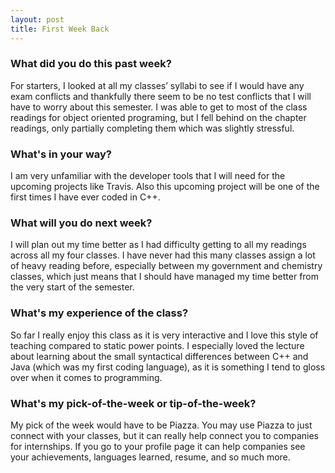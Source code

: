 ```yaml
---
layout: post
title: First Week Back
---
```

### What did you do this past week?

For starters, I looked at all my classes’ syllabi to see if I would have any exam conflicts and 
thankfully there seem to be no test conflicts that I will have to worry about this semester.
I was able to get to most of the class readings for object oriented programing, but I fell
behind on the chapter readings, only partially completing them which was slightly stressful.

### What's in your way?

I am very unfamiliar with the developer tools that I will need for the upcoming projects like
Travis. Also this upcoming project will be one of the first times I have ever coded in C++.

### What will you do next week?

I will plan out my time better as I had difficulty getting to all my readings across all my four classes. I have never had this many classes assign a lot of heavy reading before, especially
between my government and chemistry classes, which just means that I should have managed my time better from the very start of the semester.

### What's my experience of the class?

So far I really enjoy this class as it is very interactive and I love this style of teaching compared to static power points. I especially loved the lecture about learning about the small syntactical differences between C++ and Java (which was my first coding language), as it is something I tend to gloss over when it comes to programming.

### What's my pick-of-the-week or tip-of-the-week?

My pick of the week would have to be Piazza. You may use Piazza to just connect with your classes, but it can really help connect you to companies for internships. If you go to your profile page it can help companies see your achievements, languages learned, resume, and so much more.
